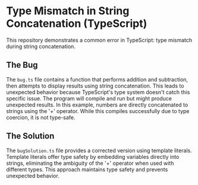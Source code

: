 # Type Mismatch in String Concatenation (TypeScript)

This repository demonstrates a common error in TypeScript: type mismatch during string concatenation.

## The Bug

The `bug.ts` file contains a function that performs addition and subtraction, then attempts to display results using string concatenation. This leads to unexpected behavior because TypeScript's type system doesn't catch this specific issue. The program will compile and run but might produce unexpected results. In this example, numbers are directly concatenated to strings using the '+' operator.  While this compiles successfully due to type coercion, it is not type-safe.

## The Solution

The `bugSolution.ts` file provides a corrected version using template literals. Template literals offer type safety by embedding variables directly into strings, eliminating the ambiguity of the '+' operator when used with different types. This approach maintains type safety and prevents unexpected behavior.